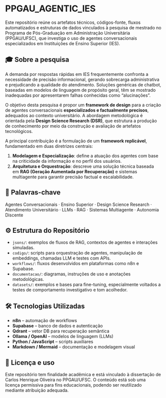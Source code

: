# PPGAU_AGENTIC_IES

Este repositório reúne os artefatos técnicos, códigos-fonte, fluxos automatizados e estruturas de dados vinculados à pesquisa de mestrado no Programa de Pós-Graduação em Administração Universitária (PPGAU/UFSC), que investiga o uso de agentes conversacionais especializados em Instituições de Ensino Superior (IES).

## 🎓 Sobre a pesquisa

A demanda por respostas rápidas em IES frequentemente confronta a necessidade de precisão informacional, gerando sobrecarga administrativa e prejudicando a qualidade do atendimento. Soluções genéricas de chatbot, baseadas em modelos de linguagem de propósito geral, têm se mostrado inadequadas por apresentarem falhas conhecidas como “alucinações”.

O objetivo desta pesquisa é propor um **framework de design** para a criação de agentes conversacionais **especializados e factualmente precisos**, adequados ao contexto universitário. A abordagem metodológica é orientada pela **Design Science Research (DSR)**, que estrutura a produção de conhecimento por meio da construção e avaliação de artefatos tecnológicos.

A principal contribuição é a formulação de um **framework replicável**, fundamentado em duas diretrizes centrais:

1. **Modelagem e Especialização**: define a atuação dos agentes com base na criticidade da informação e no perfil dos usuários.
2. **Arquitetura e Orquestração**: descreve uma solução técnica baseada em **RAG (Geração Aumentada por Recuperação)** e sistemas multiagente para garantir precisão factual e escalabilidade.

## 🧠 Palavras-chave

Agentes Conversacionais · Ensino Superior · Design Science Research · Atendimento Universitário · LLMs · RAG · Sistemas Multiagente · Autonomia Discente

## ⚙️ Estrutura do Repositório

- `jsons/`: exemplos de fluxos de RAG, contextos de agentes e interações simuladas.
- `codigo/`: scripts para orquestração de agentes, manipulação de embeddings, chamadas LLM e testes com APIs.
- `workflows/`: fluxos desenvolvidos em plataformas como n8n e Supabase.
- `documentacao/`: diagramas, instruções de uso e anotações metodológicas.
- `datasets/`: exemplos e bases para fine-tuning, especialmente voltados a testes de comportamento investigativo e tom acolhedor.

## 🛠 Tecnologias Utilizadas

- **n8n** – automação de workflows
- **Supabase** – banco de dados e autenticação
- **Qdrant** – vetor DB para recuperação semântica
- **Ollama / OpenAI** – modelos de linguagem (LLMs)
- **Python / JavaScript** – scripts auxiliares
- **Markdown / Mermaid** – documentação e modelagem visual

## 📄 Licença e uso

Este repositório tem finalidade acadêmica e está vinculado à dissertação de Carlos Henrique Oliveira no PPGAU/UFSC. O conteúdo está sob uma licença permissiva para fins educacionais, podendo ser reutilizado mediante atribuição adequada.